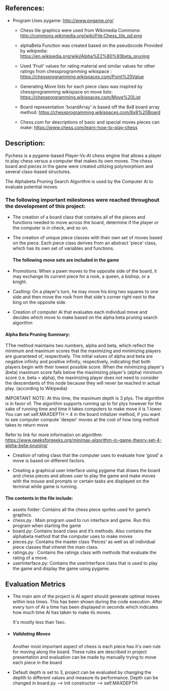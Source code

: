 

## References:
* Program Uses pygame: http://www.pygame.org/

  * Chess tile graphics were used from Wikimedia Commons: http://commons.wikimedia.org/wiki/File:Chess_tile_pd.png

  * alphaBeta Function was created based on the pseudocode Provided by wikipedia: https://en.wikipedia.org/wiki/Alpha%E2%80%93beta_pruning


  * Used 'Fruit' values for rating material and similar values for other ratings from chessprogramming wikispace : https://chessprogramming.wikispaces.com/Point%20Value

  * Generating Move lists for each piece class was inspired by chessprogramming wikispace on move lists: https://chessprogramming.wikispaces.com/Move%20List

  * Board representation 'boardArray' is based off the 8x8 board array method: https://chessprogramming.wikispaces.com/8x8%20Board

  * Chess.com for descriptions of basic and special moves pieces can make:
  https://www.chess.com/learn-how-to-play-chess

## Description: 
Pychess is a pygame-based Player-Vs-AI chess engine that allows a player to play chess versus a computer that makes its own moves.
The chess board and pieces in the game were created utilizing polymorphism and several class-based structures.

The Alphabeta Pruning Search Algorithm is used by the Computer Ai to evaluate potential moves.



### The following important milestones were reached throughout the development of this project:



* The creation of a board class that contains all of the pieces and functions needed to move across the board, determine if the player or the computer is in check, and so on.



* The creation of unique piece classes with their own set of moves based on the piece. Each piece class derives from an abstract 'piece' class, which has its own set of variables and functions.
  #### The following move sets are included in the game
 * Promotions: When a pawn moves to the opposite side of the board, it may exchange its current piece for a rook, a queen, a bishop, or a knight. 

* Castling: On a player's turn, he may move his king two squares to one side and then move the rook from that side's corner right next to the king on the opposite side.

* Creation of computer Ai that evaluates each individual move and decides which move to make based on the alpha beta pruning search algorithm

 #### Alpha Beta Pruning Summary: 
TThe method maintains two numbers, alpha and beta, which reflect the minimum and maximum scores that the maximizing and minimizing players are guaranteed of, respectively. The initial values of alpha and beta are negative infinity and positive infinity, respectively, indicating that both players begin with their lowest possible score. When the minimizing player's (beta) maximum score falls below the maximizing player's (alpha) minimum score (i.e. beta = alpha), the maximizing player does not need to consider the descendants of this node because they will never be reached in actual play. (according to Wikipedia)

IMPORTANT NOTE: At this time, the maximum depth is 3 plys. The algorithm is in favor of. The algorithm supports
  running up to for plys however for the sake of running time and time it takes computers
  to make move it is 1 lower. You can set self.MAXDEPTH = 4 in the board initalizer method,
  if you want to see computer compute 'deeper' moves at the cost of how long method
  takes to return move

  Refer to link for more information on algorithm: https://www.geeksforgeeks.org/minimax-algorithm-in-game-theory-set-4-alpha-beta-pruning/

* Creation of rating class that the computer uses to evaluate how ‘good’ a move is based on different factors.

* Creating  a graphical user interface using pygame that draws the board and chess pieces and allows user to play the game and make moves with the mouse and prompts or certain tasks are displayed on the terminal while game is running.

#### The contents in the file include:
* assets folder: Contains all the chess piece sprites used for game’s graphics.
* chess.py : Main program used to run interface and game. Run this program when starting the game
* board.py: Contains board class and it’s methods. Also contains the alphabeta method that the computer uses to make moves
* pieces.py: Contains the master class ‘Peices’ as well as all individual piece classes that inheret the main class.
* ratings.py : Contains the ratings class with methods that evaluate the rating of a move.
* userInterface.py: Contains the userInterface class that is used to play the game and display the game using pygame.

## Evaluation Metrics

* The main aim of the project is AI agent should generate optimal moves within less times. This has been shown during the code execution.
  After every turn of AI a time has been displayed in seconds which indicates how much time AI has taken to make its moves.

  It's mostly less than 1sec.

* ##### Validating Moves

    Another most important aspect of chess is each piece has it's own rule for moving along the board.
    These rules are described in project presentation and evaluation can be made by manually trying to move each piece in the board

* Default depth is set to 3, project can be evaluated by changing the deptth to different values and measure its performance.
  Depth can be changed in board.py --> init constructor --> self.MAXDEPTH




 
 
